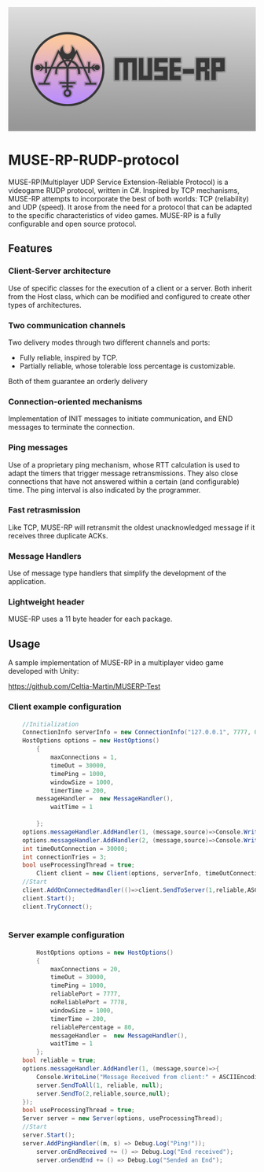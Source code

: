 ![big image](/MUSE-RPLogo.png)
# MUSE-RP-RUDP-protocol
MUSE-RP(Multiplayer UDP Service Extension-Reliable Protocol) is a videogame RUDP protocol, written in C#. Inspired by TCP mechanisms, MUSE-RP attempts to incorporate the best of both worlds: TCP (reliability) and UDP (speed). It arose from the need for a protocol that can be adapted to the specific characteristics of video games. MUSE-RP is a fully configurable and open source protocol. 
## Features
### Client-Server architecture
Use of specific classes for the execution of a client or a server. Both inherit from the Host class, which can be modified and configured to create other types of architectures.
### Two communication channels
Two delivery modes through two different channels and ports:
- Fully reliable, inspired by TCP.
- Partially reliable, whose tolerable loss percentage is customizable.


Both of them guarantee an orderly delivery
### Connection-oriented mechanisms
Implementation of INIT messages to initiate communication, and END messages to terminate the connection.
### Ping messages
Use of a proprietary ping mechanism, whose RTT calculation is used to adapt the timers that trigger message retransmissions.
They also close connections that have not answered within a certain (and configurable) time.
The ping interval is also indicated by the programmer.
### Fast retrasmission
Like TCP, MUSE-RP will retransmit the oldest unacknowledged message if it receives three duplicate ACKs.
### Message Handlers
Use of message type handlers that simplify the development of the application.
### Lightweight header
MUSE-RP uses a 11 byte header for each package.
## Usage
A sample implementation of MUSE-RP in a multiplayer video game developed with Unity:


https://github.com/Celtia-Martin/MUSERP-Test
### Client example configuration
```csharp
	//Initialization
	ConnectionInfo serverInfo = new ConnectionInfo("127.0.0.1", 7777, 0);
	HostOptions options = new HostOptions()
        {
            maxConnections = 1,
            timeOut = 30000,
            timePing = 1000,
            windowSize = 1000,
            timerTime = 200,
	    messageHandler =  new MessageHandler(),
            waitTime = 1

        };
	options.messageHandler.AddHandler(1, (message,source)=>Console.WriteLine("New friend just connected"));
	options.messageHandler.AddHandler(2, (message,source)=>Console.WriteLine("Server received my message"));
	int timeOutConnection = 30000;
	int connectionTries = 3;
	bool useProcessingThread = true;
        Client client = new Client(options, serverInfo, timeOutConnection, connectionTries, useProcessingThread);
	//Start
	client.AddOnConnectedHandler(()=>client.SendToServer(1,reliable,ASCIIEncoding.GetBytes("Hello there!")));
	client.Start();
	client.TryConnect();
	
```
### Server example configuration
```csharp
        HostOptions options = new HostOptions()
        {
            maxConnections = 20,
            timeOut = 30000,
            timePing = 1000,
            reliablePort = 7777,
            noReliablePort = 7778,
            windowSize = 1000,
            timerTime = 200,
            reliablePercentage = 80,
            messageHandler =  new MessageHandler(),
            waitTime = 1
        };
	bool reliable = true;
	options.messageHandler.AddHandler(1, (message,source)=>{
		Console.WriteLine("Message Received from client:" + ASCIIEncoding.GetString(m.data));
		server.SendToAll(1, reliable, null);
		server.SendTo(2,reliable,source,null);
	});
	bool useProcessingThread = true;
	Server server = new Server(options, useProcessingThread);
	//Start
	server.Start();
	server.AddPingHandler((m, s) => Debug.Log("Ping!"));
        server.onEndReceived += () => Debug.Log("End received");
        server.onSendEnd += () => Debug.Log("Sended an End");

```
